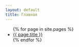 ```yaml
---
layout: default
title: Главная
---
```


<nav>
  <ul>
    {% for page in site.pages %}
      <li><a href="{{ page.url }}">{{ page.title }}</a></li>
    {% endfor %}
  </ul>
</nav>
